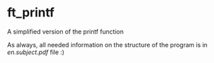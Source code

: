 # ft_printf
A simplified version of the printf function

As always, all needed information on the structure of the program is in *en.subject.pdf* file :)
